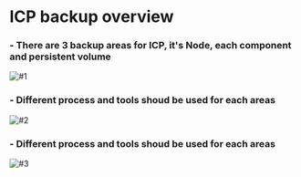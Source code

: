 # ICP backup overview

### - There are 3 backup areas for ICP, it's Node, each component and persistent volume  

![#1](https://github.com/moreal70/IBM-Private-Cloud-handsOn/blob/master/images/icp-backup-target.jpg)

### - Different process and tools shoud be used for each areas
![#2](https://github.com/moreal70/IBM-Private-Cloud-handsOn/blob/master/images/icp-backup-process-overview.jpg)

### - Different process and tools shoud be used for each areas
![#3](https://github.com/moreal70/IBM-Private-Cloud-handsOn/blob/master/images/icp-recovery-process-overview.jpg)
